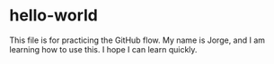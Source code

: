 # hello-world
This file is for practicing the GitHub flow.
My name is Jorge, and I am learning how to use this. 
I hope I can learn quickly.
